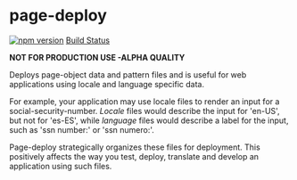 page-deploy
===========

[![npm version](https://badge.fury.io/js/page-deploy.svg)](https://badge.fury.io/js/page-deploy) [Build Status](https://github.com/iambumblehead/page-deploy/workflows/nodejs-ci/badge.svg)

**NOT FOR PRODUCTION USE -ALPHA QUALITY**

Deploys page-object data and pattern files and is useful for web applications using locale and language specific data.

For example, your application may use locale files to render an input for a social-security-number. _Locale_ files would describe the input for 'en-US', but not for 'es-ES', while _language_ files would describe a label for the input, such as 'ssn number:' or 'ssn numero:'.

Page-deploy strategically organizes these files for deployment. This positively affects the way you test, deploy, translate and develop an application using such files.

<!--

----------------------------------------------------------------------
### About

Any file-deployment tool relies on input files being organised in some way. I have worked on applications built around poorly organised input files. I have studied the organisation of International files by [Ruby on Rails][0], [Django][3], [Microsoft][4], [Jquery][6], [Mozilla][5], [Apple][10] and by the [Unicode Consortium][1]. This tool is a product of that experience. 

 Decisions made by this software:

 1. **JSON** as the primary data format.
 2. **Join** files around subjects they describe.
 3. **Separate** locale files from language files.
 4. **Separate** descriptive rules from data definitions.
 5. **Separate** files from any subject platform or codebase.
 6. **Define** data in two ways only: element, array of elements.
 7. **No Config File**


Web applications require some control over the number of requests needed to obtain data and the size of that data. To allow control, some data should be available as both an element and an array of elements. One source only should exist for that data.


[0]: http://guides.rubyonrails.org/v2.3.11/i18n.html             "ror"
[1]: http://www.unicode.org/repos/cldr-aux/json/22.1/        "unicode"
[2]: mailto:chris@bumblehead.com?subject=locale-converter      "chris"
[3]: docs.djangoproject.com/en/1.3/topics/i18n/localization/  "django"
[4]: msdn.microsoft.com/en-us/library/ff647353.aspx        "microsoft"
[5]: developer.mozilla.org/en-US/docs/Web_Localizability/Creating_localizable_web_applications        "mdn"
[6]: https://github.com/wikimedia/jquery.i18n/wiki/API        "jquery"
[7]: https://kuapay.com                                       "kuapay"


----------------------------------------------------------------------
### Overview


The directory `getStarted` is provided with page-deploy. Its layout and file-naming scheme are supported. A full layout of the directory with the `tree` command:
 
```bash
$ tree -L 10 ./getStarted/convert
...
```


The example shows files grouped by 'defaults', 'data' and 'page-object'. Another* grouping could be used. The grouping used in the example is recommended.


*`Ruby on Rails` groups data by 'models' and 'views'.


----------------------------------------------------------------------
#### Unicode

ISO standard [language][9] and [locale][9] codes are recommended, but any code may be used. The examples here use ISO 639-2, for reasons in this quote: 

 * [loc.gov/standards/iso639-2/langhome.html][66]
 
 _ISO 639-2 represents all languages contained in ISO 639-1 and in addition any other language as well as language groups as they may be coded for special purposes [...] every language code in the two-letter code set has a corresponding language code in the alpha-3 list, but not necessarily vice versa._


Examples also use naming conventions copied from [Apple][10]. 'ES' designates the locale of Spain and 'spa-ES' designates Spanish language used in Spain. 'spa-ES_CL' designates spanish language of Spain, for the Chilean locale.


[8]: http://www.iso.org/iso/country_names_and_code_elements_txt "iso country"
[9]: http://www.loc.gov/standards/iso639-2/ISO-639-2_8859-1.txt "iso lang"
[10]: http://developer.apple.com/library/ios/#documentation/MacOSX/Conceptual/BPInternational/Articles/LanguageDesignations.html#//apple_ref/doc/uid/20002144-SW3 "apple lang-locale"
[66]: http://www.loc.gov/standards/iso639-2/langhome.html


----------------------------------------------------------------------
#### Overview, Data

Fewer files are needed when an application supports these scenarios:

 1. **Lang**
    _data is same for each locale, but is different by language_
    
    A group of categories, such as 'food' and 'health'. One data is defined for all locales -with translations.

      ```bash
      categories/baseLang.json
      categories/eng-US.json
      categories/spa-ES.json
      categories/spa-CL.json
      ```

 2. **Locale**
    _data differs for each locale, but is one language for each_
    
    A legal document, such as a 'user agreement'. Specific data for each locale is defined -no translations.

      ```bash
      terms-and-conditions/baseLocale.json
      terms-and-conditions/US.json
      terms-and-conditions/ES.json
      terms-and-conditions/CL.json
      ```

 3. **LangLocale**
    _data differs for each locale and language_
    
    A list of banks, sub-regions (prefectures or states) or payment gateways. Specific data for each locale is defined -with translations.

      ```bash
      municipalities/baseLangLocaleArr.json
      municipalities/eng-US_USArr.json
      municipalities/eng-US_ESArr.json
      municipalities/eng-US_CLArr.json
      municipalities/spa-ES_USArr.json
      municipalities/spa-ES_ESArr.json
      municipalities/spa-ES_CLArr.json
      municipalities/spa-CL_USArr.json
      municipalities/spa-CL_ESArr.json
      municipalities/spa-CL_CLArr.json
      ```

A data might differ only by 'lang' or 'locale'. If your application supports 3 locales and 3 languages does this data need to exist in 9 files or 3?




----------------------------------------------------------------------
#### Overview, Page Objects

Reference smaller files from another file -page-deploy will build that new file for you. 

properties file and special values...

pd.langobj
pd.langkey

----------------------------------------------------------------------
#### Overview, Support Files

Use local paths to support files such as images. page-deploy will update the paths to web accessible ones.


-->
